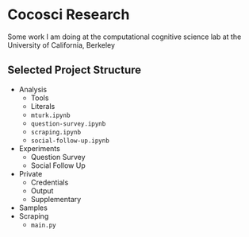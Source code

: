 # Cocosci Research
Some work I am doing at the computational cognitive science lab at the University of California,
Berkeley

## Selected Project Structure
- Analysis
	- Tools
	- Literals
	- `mturk.ipynb`
	- `question-survey.ipynb`
	- `scraping.ipynb`
	- `social-follow-up.ipynb`
- Experiments
	- Question Survey
	- Social Follow Up
- Private
	- Credentials
	- Output
	- Supplementary
- Samples
- Scraping
	- `main.py`
